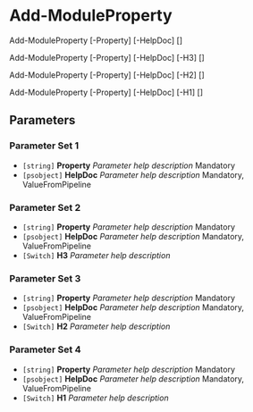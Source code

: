 # Add-ModuleProperty


Add-ModuleProperty [-Property] <string> [-HelpDoc] <psobject> [<CommonParameters>]

Add-ModuleProperty [-Property] <string> [-HelpDoc] <psobject> [-H3] [<CommonParameters>]

Add-ModuleProperty [-Property] <string> [-HelpDoc] <psobject> [-H2] [<CommonParameters>]

Add-ModuleProperty [-Property] <string> [-HelpDoc] <psobject> [-H1] [<CommonParameters>]


## Parameters

### Parameter Set 1

- `[string]` **Property** _Parameter help description_ Mandatory
- `[psobject]` **HelpDoc** _Parameter help description_ Mandatory, ValueFromPipeline

### Parameter Set 2

- `[string]` **Property** _Parameter help description_ Mandatory
- `[psobject]` **HelpDoc** _Parameter help description_ Mandatory, ValueFromPipeline
- `[Switch]` **H3** _Parameter help description_ 

### Parameter Set 3

- `[string]` **Property** _Parameter help description_ Mandatory
- `[psobject]` **HelpDoc** _Parameter help description_ Mandatory, ValueFromPipeline
- `[Switch]` **H2** _Parameter help description_ 

### Parameter Set 4

- `[string]` **Property** _Parameter help description_ Mandatory
- `[psobject]` **HelpDoc** _Parameter help description_ Mandatory, ValueFromPipeline
- `[Switch]` **H1** _Parameter help description_ 
